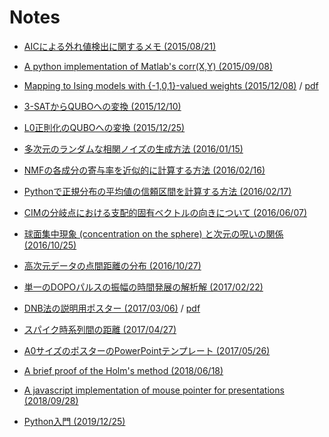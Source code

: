 Notes
=====

* [AICによる外れ値検出に関するメモ (2015/08/21)](../20150821/memo.html)

* [A python implementation of Matlab's corr(X,Y) (2015/09/08)](https://gist.github.com/okumakito/57dd95c78370cf5b0beb7752c9ad06ee)

* [Mapping to Ising models with {-1,0,1}-valued weights (2015/12/08)](../20151208/slide.html) / [pdf](../20151208/slide_dist.pdf)

* [3-SATからQUBOへの変換 (2015/12/10)](../20151210/memo.html)

* [L0正則化のQUBOへの変換 (2015/12/25)](../20151225/memo.html)

* [多次元のランダムな相関ノイズの生成方法 (2016/01/15)](../20160115/memo.html)

* [NMFの各成分の寄与率を近似的に計算する方法 (2016/02/16)](../20160216/memo.html)

* [Pythonで正規分布の平均値の信頼区間を計算する方法 (2016/02/17)](../20160217/memo.html)

* [CIMの分岐点における支配的固有ベクトルの向きについて (2016/06/07)](../20160607/memo.html)

* [球面集中現象 (concentration on the sphere) と次元の呪いの関係 (2016/10/25)](../20161025/memo.html)

* [高次元データの点間距離の分布 (2016/10/27)](../20161027/memo.html)

* [単一のDOPOパルスの振幅の時間発展の解析解 (2017/02/22)](../20170222/memo.html)

* [DNB法の説明用ポスター (2017/03/06)](../20170306/poster.html) / [pdf](../20170306/poster.pdf)

* [スパイク時系列間の距離 (2017/04/27)](../20170427/memo.html)

* [A0サイズのポスターのPowerPointテンプレート (2017/05/26)](../poster_template.pptx)

* [A brief proof of the Holm's method (2018/06/18)](../20180618/memo.html)

* [A javascript implementation of mouse pointer for presentations (2018/09/28)](../20180928/demo.html)

* [Python入門 (2019/12/25)](../20191225/)
